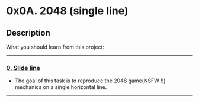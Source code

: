 # 0x0A. 2048 (single line)

## Description

What you should learn from this project:

---

### [0. Slide line](./0-slide_line.c)

* The goal of this task is to reproduce the 2048 game(NSFW !!) mechanics on a single horizontal line.

---